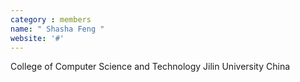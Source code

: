 ```yaml
---
category : members
name: " Shasha Feng " 
website: '#'
---
```

College of Computer Science and Technology
Jilin University
China

